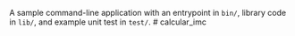 A sample command-line application with an entrypoint in `bin/`, library code
in `lib/`, and example unit test in `test/`.
#   c a l c u l a r _ i m c  
 
